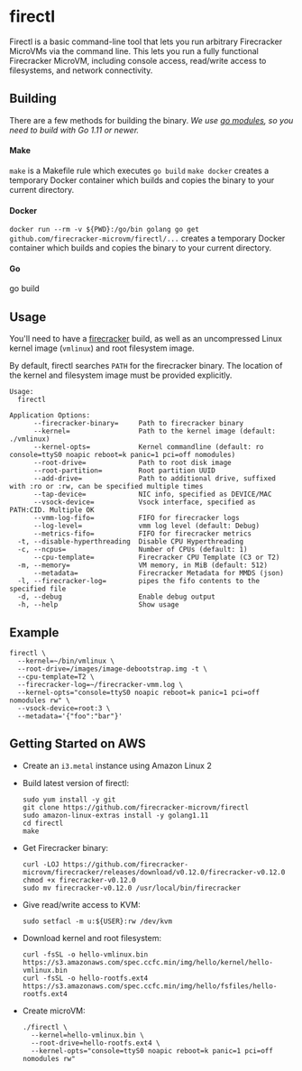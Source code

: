firectl
===

Firectl is a basic command-line tool that lets you run arbitrary
Firecracker MicroVMs via the command line. This lets you run a fully
functional Firecracker MicroVM, including console access, read/write
access to filesystems, and network connectivity.

Building
---
There are a few methods for building the binary.
_We use [go modules](https://github.com/golang/go/wiki/Modules), so you need to build with Go 1.11 or newer._

#### Make
`make` is a Makefile rule which executes `go build`
`make docker` creates a temporary Docker container which builds and copies the binary to your current directory.
#### Docker
`docker run --rm -v ${PWD}:/go/bin golang go get github.com/firecracker-microvm/firectl/...` creates a temporary Docker container which builds and copies the binary to your current directory.
#### Go
go build

Usage
---

You'll need to have a [firecracker](https://github.com/firecracker-microvm/firecracker) build, as well as an uncompressed Linux kernel image (`vmlinux`) and root filesystem image.

By default, firectl searches `PATH` for the firecracker binary. The location of the kernel and filesystem image must be provided explicitly.

```
Usage:
  firectl

Application Options:
      --firecracker-binary=     Path to firecracker binary
      --kernel=                 Path to the kernel image (default: ./vmlinux)
      --kernel-opts=            Kernel commandline (default: ro console=ttyS0 noapic reboot=k panic=1 pci=off nomodules)
      --root-drive=             Path to root disk image
      --root-partition=         Root partition UUID
      --add-drive=              Path to additional drive, suffixed with :ro or :rw, can be specified multiple times
      --tap-device=             NIC info, specified as DEVICE/MAC
      --vsock-device=           Vsock interface, specified as PATH:CID. Multiple OK
      --vmm-log-fifo=           FIFO for firecracker logs
      --log-level=              vmm log level (default: Debug)
      --metrics-fifo=           FIFO for firecracker metrics
  -t, --disable-hyperthreading  Disable CPU Hyperthreading
  -c, --ncpus=                  Number of CPUs (default: 1)
      --cpu-template=           Firecracker CPU Template (C3 or T2)
  -m, --memory=                 VM memory, in MiB (default: 512)
      --metadata=               Firecracker Metadata for MMDS (json)
  -l, --firecracker-log=        pipes the fifo contents to the specified file
  -d, --debug                   Enable debug output
  -h, --help                    Show usage
```

Example
---

```
firectl \
  --kernel=~/bin/vmlinux \
  --root-drive=/images/image-debootstrap.img -t \
  --cpu-template=T2 \
  --firecracker-log=~/firecracker-vmm.log \
  --kernel-opts="console=ttyS0 noapic reboot=k panic=1 pci=off nomodules rw" \
  --vsock-device=root:3 \
  --metadata='{"foo":"bar"}'
```

Getting Started on AWS
---

- Create an `i3.metal` instance using Amazon Linux 2
- Build latest version of firectl:

  ```
  sudo yum install -y git
  git clone https://github.com/firecracker-microvm/firectl
  sudo amazon-linux-extras install -y golang1.11
  cd firectl
  make
  ```

- Get Firecracker binary:

  ```
  curl -LOJ https://github.com/firecracker-microvm/firecracker/releases/download/v0.12.0/firecracker-v0.12.0
  chmod +x firecracker-v0.12.0
  sudo mv firecracker-v0.12.0 /usr/local/bin/firecracker
  ```

- Give read/write access to KVM:

  ```
  sudo setfacl -m u:${USER}:rw /dev/kvm
  ```

- Download kernel and root filesystem:

  ```
  curl -fsSL -o hello-vmlinux.bin https://s3.amazonaws.com/spec.ccfc.min/img/hello/kernel/hello-vmlinux.bin
  curl -fsSL -o hello-rootfs.ext4 https://s3.amazonaws.com/spec.ccfc.min/img/hello/fsfiles/hello-rootfs.ext4
  ```

- Create microVM:

  ```
  ./firectl \
    --kernel=hello-vmlinux.bin \
    --root-drive=hello-rootfs.ext4 \
    --kernel-opts="console=ttyS0 noapic reboot=k panic=1 pci=off nomodules rw"
  ```
